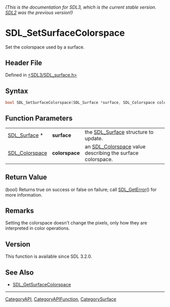 ###### (This is the documentation for SDL3, which is the current stable version. [SDL2](https://wiki.libsdl.org/SDL2/) was the previous version!)
# SDL_SetSurfaceColorspace

Set the colorspace used by a surface.

## Header File

Defined in [<SDL3/SDL_surface.h>](https://github.com/libsdl-org/SDL/blob/main/include/SDL3/SDL_surface.h)

## Syntax

```c
bool SDL_SetSurfaceColorspace(SDL_Surface *surface, SDL_Colorspace colorspace);
```

## Function Parameters

|                                  |                |                                                                              |
| -------------------------------- | -------------- | ---------------------------------------------------------------------------- |
| [SDL_Surface](SDL_Surface) *     | **surface**    | the [SDL_Surface](SDL_Surface) structure to update.                          |
| [SDL_Colorspace](SDL_Colorspace) | **colorspace** | an [SDL_Colorspace](SDL_Colorspace) value describing the surface colorspace. |

## Return Value

(bool) Returns true on success or false on failure; call
[SDL_GetError](SDL_GetError)() for more information.

## Remarks

Setting the colorspace doesn't change the pixels, only how they are
interpreted in color operations.

## Version

This function is available since SDL 3.2.0.

## See Also

- [SDL_GetSurfaceColorspace](SDL_GetSurfaceColorspace)

----
[CategoryAPI](CategoryAPI), [CategoryAPIFunction](CategoryAPIFunction), [CategorySurface](CategorySurface)

